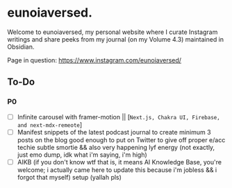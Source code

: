 # eunoiaversed.

Welcome to eunoiaversed, my personal website where I curate Instagram writings and share peeks from my journal (on my Volume 4.3) maintained in Obsidian.

Page in question: https://www.instagram.com/eunoiaversed/

## To-Do 
### P0

- [ ] Infinite carousel with framer-motion || [``Next.js, Chakra UI, Firebase, and next-mdx-remeote``]
- [ ] Manifest snippets of the latest podcast journal to create minimum 3 posts on the blog good enough to put on Twitter to give off proper e/acc techie subtle smortie && also very happening lyf energy (not exactly, just emo dump, idk what i'm saying, i'm high)
- [ ] AIKB (if you don't know wtf that is, it means AI Knowledge Base, you're welcome; i actually came here to update this because i'm jobless && i forgot that myself) setup (yallah pls)
